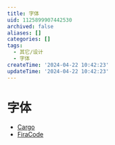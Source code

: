 ```yaml
---
title: 字体
uid: 1125899907442530
archived: false
aliases: []
categories: []
tags:
  - 其它/设计
  - 字体
createTime: '2024-04-22 10:42:23'
updateTime: '2024-04-22 10:42:23'
---
```


# 字体

- [Cargo](https://cargo.site/)
- [FiraCode](https://github.com/tonsky/FiraCode)
